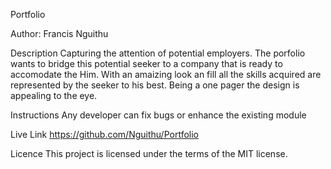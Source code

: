Portfolio

Author: Francis Nguithu

Description
Capturing the attention of potential employers. The porfolio wants to bridge this potential seeker to a company that is ready to accomodate the Him. With an amaizing look an fill all the skills acquired are represented by the seeker to his best. Being a one pager the design is appealing to the eye.

Instructions
Any developer can fix bugs or enhance the existing module

Live Link
https://github.com/Nguithu/Portfolio

Licence
This project is licensed under the terms of the MIT license.